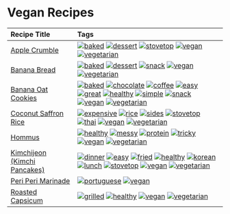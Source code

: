 # Vegan Recipes 

|Recipe Title|Tags
|:---|:---|
|[Apple Crumble](../recipes/applecrumble.md)|<a href="../tags/baked.html"><img src="https://img.shields.io/badge/tag-baked-c5d714" alt="baked" /></a> <a href="../tags/dessert.html"><img src="https://img.shields.io/badge/tag-dessert-84f8cf" alt="dessert" /></a> <a href="../tags/stovetop.html"><img src="https://img.shields.io/badge/tag-stovetop-9bf4b7" alt="stovetop" /></a> <a href="../tags/vegan.html"><img src="https://img.shields.io/badge/tag-vegan-6f4790" alt="vegan" /></a> <a href="../tags/vegetarian.html"><img src="https://img.shields.io/badge/tag-vegetarian-473080" alt="vegetarian" /></a>|
|[Banana Bread](../recipes/bananabread.md)|<a href="../tags/baked.html"><img src="https://img.shields.io/badge/tag-baked-c5d714" alt="baked" /></a> <a href="../tags/dessert.html"><img src="https://img.shields.io/badge/tag-dessert-84f8cf" alt="dessert" /></a> <a href="../tags/snack.html"><img src="https://img.shields.io/badge/tag-snack-33b5de" alt="snack" /></a> <a href="../tags/vegan.html"><img src="https://img.shields.io/badge/tag-vegan-6f4790" alt="vegan" /></a> <a href="../tags/vegetarian.html"><img src="https://img.shields.io/badge/tag-vegetarian-473080" alt="vegetarian" /></a>|
|[Banana Oat Cookies](../recipes/bananaoatcookies.md)|<a href="../tags/baked.html"><img src="https://img.shields.io/badge/tag-baked-c5d714" alt="baked" /></a> <a href="../tags/chocolate.html"><img src="https://img.shields.io/badge/tag-chocolate-a168f4" alt="chocolate" /></a> <a href="../tags/coffee.html"><img src="https://img.shields.io/badge/tag-coffee-e2851f" alt="coffee" /></a> <a href="../tags/easy.html"><img src="https://img.shields.io/badge/tag-easy-72fcc" alt="easy" /></a> <a href="../tags/great.html"><img src="https://img.shields.io/badge/tag-great-0fcaa" alt="great" /></a> <a href="../tags/healthy.html"><img src="https://img.shields.io/badge/tag-healthy-7ca620" alt="healthy" /></a> <a href="../tags/simple.html"><img src="https://img.shields.io/badge/tag-simple-61717a" alt="simple" /></a> <a href="../tags/snack.html"><img src="https://img.shields.io/badge/tag-snack-33b5de" alt="snack" /></a> <a href="../tags/vegan.html"><img src="https://img.shields.io/badge/tag-vegan-6f4790" alt="vegan" /></a> <a href="../tags/vegetarian.html"><img src="https://img.shields.io/badge/tag-vegetarian-473080" alt="vegetarian" /></a>|
|[Coconut Saffron Rice](../recipes/coconutsaffronrice.md)|<a href="../tags/expensive.html"><img src="https://img.shields.io/badge/tag-expensive-5c1fef" alt="expensive" /></a> <a href="../tags/rice.html"><img src="https://img.shields.io/badge/tag-rice-25a9f1" alt="rice" /></a> <a href="../tags/sides.html"><img src="https://img.shields.io/badge/tag-sides-12b63" alt="sides" /></a> <a href="../tags/stovetop.html"><img src="https://img.shields.io/badge/tag-stovetop-9bf4b7" alt="stovetop" /></a> <a href="../tags/thai.html"><img src="https://img.shields.io/badge/tag-thai-1433c8" alt="thai" /></a> <a href="../tags/vegan.html"><img src="https://img.shields.io/badge/tag-vegan-6f4790" alt="vegan" /></a> <a href="../tags/vegetarian.html"><img src="https://img.shields.io/badge/tag-vegetarian-473080" alt="vegetarian" /></a>|
|[Hommus](../recipes/hommus.md)|<a href="../tags/healthy.html"><img src="https://img.shields.io/badge/tag-healthy-7ca620" alt="healthy" /></a> <a href="../tags/messy.html"><img src="https://img.shields.io/badge/tag-messy-8ce6fc" alt="messy" /></a> <a href="../tags/protein.html"><img src="https://img.shields.io/badge/tag-protein-b6c680" alt="protein" /></a> <a href="../tags/tricky.html"><img src="https://img.shields.io/badge/tag-tricky-b62aa6" alt="tricky" /></a> <a href="../tags/vegan.html"><img src="https://img.shields.io/badge/tag-vegan-6f4790" alt="vegan" /></a> <a href="../tags/vegetarian.html"><img src="https://img.shields.io/badge/tag-vegetarian-473080" alt="vegetarian" /></a>|
|[Kimchijeon (Kimchi Pancakes)](../recipes/kimchipancakes.md)|<a href="../tags/dinner.html"><img src="https://img.shields.io/badge/tag-dinner-945e60" alt="dinner" /></a> <a href="../tags/easy.html"><img src="https://img.shields.io/badge/tag-easy-72fcc" alt="easy" /></a> <a href="../tags/fried.html"><img src="https://img.shields.io/badge/tag-fried-379a95" alt="fried" /></a> <a href="../tags/healthy.html"><img src="https://img.shields.io/badge/tag-healthy-7ca620" alt="healthy" /></a> <a href="../tags/korean.html"><img src="https://img.shields.io/badge/tag-korean-4e6ea" alt="korean" /></a> <a href="../tags/lunch.html"><img src="https://img.shields.io/badge/tag-lunch-be57aa" alt="lunch" /></a> <a href="../tags/stovetop.html"><img src="https://img.shields.io/badge/tag-stovetop-9bf4b7" alt="stovetop" /></a> <a href="../tags/vegan.html"><img src="https://img.shields.io/badge/tag-vegan-6f4790" alt="vegan" /></a> <a href="../tags/vegetarian.html"><img src="https://img.shields.io/badge/tag-vegetarian-473080" alt="vegetarian" /></a>|
|[Peri Peri Marinade](../recipes/periperimarinade.md)|<a href="../tags/portuguese.html"><img src="https://img.shields.io/badge/tag-portuguese-28ab17" alt="portuguese" /></a> <a href="../tags/vegan.html"><img src="https://img.shields.io/badge/tag-vegan-6f4790" alt="vegan" /></a>|
|[Roasted Capsicum](../recipes/roastedcapsicum.md)|<a href="../tags/grilled.html"><img src="https://img.shields.io/badge/tag-grilled-b7439e" alt="grilled" /></a> <a href="../tags/healthy.html"><img src="https://img.shields.io/badge/tag-healthy-7ca620" alt="healthy" /></a> <a href="../tags/vegan.html"><img src="https://img.shields.io/badge/tag-vegan-6f4790" alt="vegan" /></a> <a href="../tags/vegetarian.html"><img src="https://img.shields.io/badge/tag-vegetarian-473080" alt="vegetarian" /></a>|